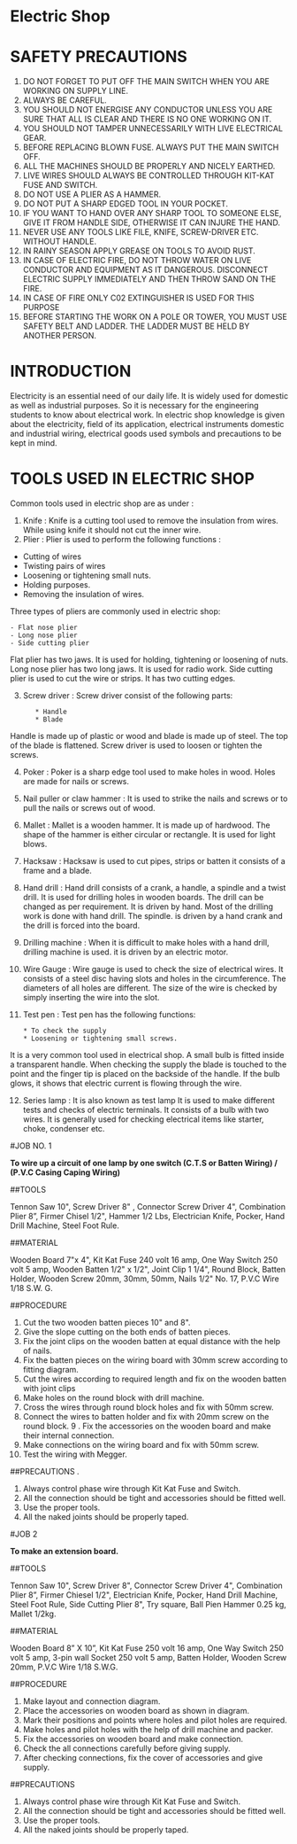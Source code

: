 # Electric Shop

# SAFETY PRECAUTIONS

1. DO NOT FORGET TO PUT OFF THE MAIN SWITCH WHEN YOU ARE WORKING ON SUPPLY LINE. 
1. ALWAYS BE CAREFUL. 
1. YOU SHOULD NOT ENERGISE ANY CONDUCTOR UNLESS YOU ARE SURE THAT ALL IS CLEAR AND THERE IS NO ONE WORKING ON IT. 
1. YOU SHOULD NOT TAMPER UNNECESSARILY WITH LIVE ELECTRICAL GEAR. 
1. BEFORE REPLACING BLOWN FUSE. ALWAYS PUT THE MAIN SWITCH OFF. 
1. ALL THE MACHINES SHOULD BE PROPERLY AND NICELY EARTHED. 
1. LIVE WIRES SHOULD ALWAYS BE CONTROLLED THROUGH KIT-KAT FUSE AND SWITCH. 
1. DO NOT USE A PLIER AS A HAMMER. 
1. DO NOT PUT A SHARP EDGED TOOL IN YOUR POCKET. 
1. IF YOU WANT TO HAND OVER ANY SHARP TOOL TO SOMEONE ELSE, GIVE IT FROM HANDLE SIDE, OTHERWISE IT CAN INJURE THE HAND. 
1. NEVER USE ANY TOOLS LIKE FILE, KNIFE, SCREW-DRIVER ETC. WITHOUT HANDLE. 
1. IN RAINY SEASON APPLY GREASE ON TOOLS TO AVOID RUST.
1. IN CASE OF ELECTRIC FIRE, DO NOT THROW WATER ON LIVE CONDUCTOR AND EQUIPMENT AS IT DANGEROUS. DISCONNECT ELECTRIC SUPPLY IMMEDIATELY AND THEN THROW SAND ON THE FIRE. 
1. IN CASE OF FIRE ONLY C02 EXTINGUISHER IS USED FOR THIS PURPOSE 
1. BEFORE STARTING THE WORK ON A POLE OR TOWER, YOU MUST USE SAFETY BELT AND LADDER. THE LADDER MUST BE HELD BY ANOTHER PERSON. 

# INTRODUCTION 

Electricity is an essential need of our daily life. lt is widely used for domestic as well as industrial purposes. So it is necessary for the engineering students to know about electrical work. In electric shop knowledge is given about the electricity, field of its application, electrical instruments domestic and industrial wiring, electrical goods used symbols and precautions to be kept in mind. 

# TOOLS USED IN ELECTRIC SHOP 

Common tools used in electric shop are as under :  

1. Knife : Knife is a cutting tool used to remove the insulation from wires. While using knife it should not cut the inner wire. 
1. Plier : Plier is used to perform the following functions : 

* Cutting of wires 
* Twisting pairs of wires 
* Loosening or tightening small nuts.
* Holding purposes.
* Removing the insulation of wires. 

Three types of pliers are commonly used in electric shop: 

    - Flat nose plier 
    - Long nose plier 
    - Side cutting plier 

Flat plier has two jaws. It is used for holding, tightening or loosening of nuts. Long nose plier has two long jaws. It is used for radio work. Side cutting plier is used to cut the wire or strips. It has two cutting edges. 

3. Screw driver :  Screw driver consist of the following parts: 

          * Handle 
          * Blade

Handle is made up of plastic or wood and blade is made up of steel. The top of the blade is flattened. Screw driver is used to loosen or tighten the screws. 

4. Poker : Poker is a sharp edge tool used to make holes in wood. Holes are made for nails or screws. 

5. Nail puller or claw hammer : It is used to strike the nails and screws or to pull the nails or screws out of wood.

6. Mallet : Mallet is a wooden hammer. It is made up of hardwood. The shape of the hammer is either circular or rectangle. It is used for light blows. 

7. Hacksaw : Hacksaw is used to cut pipes, strips or batten it consists of a frame and a blade. 

8. Hand drill : Hand drill consists of a crank, a handle, a spindle and a twist drill. It is used for drilling holes in wooden boards. The drill can be changed as per requirement. It is driven by hand. Most of the drilling work is done with hand drill. The spindle. is driven by a hand crank and the drill is forced into the board. 

9. Drilling machine : When it is difficult to make holes with a hand drill, drilling machine is used. it is driven by an electric motor. 

10. Wire Gauge : Wire gauge is used to check the size of electrical wires. It consists of a steel disc having slots and holes in the circumference. The diameters of all holes are different. The size of the wire is checked by simply inserting the wire into the slot. 

11. Test pen : Test pen has the following functions:

        * To check the supply 
        * Loosening or tightening small screws. 

It is a very common tool used in electrical shop. A small bulb is fitted inside a transparent handle. When checking the supply the blade is touched to the point and the finger tip is placed on the backside of the handle. If the bulb glows, it shows that electric current is flowing through the wire. 

12. Series Iamp : It is also known as test lamp It is used to make different tests and checks of electric terminals. It consists of a bulb with two wires. It is generally used for checking electrical items like starter, choke, condenser etc. 

#JOB NO. 1  

**To wire up a circuit of one lamp by one switch (C.T.S or Batten Wiring) / (P.V.C Casing Caping Wiring)**

##TOOLS

Tennon Saw 10", Screw Driver 8" , Connector Screw Driver 4", Combination Plier 8”, Firmer Chisel 1/2", Hammer 1/2 Lbs, Electrician Knife, Pocker, Hand Drill Machine, Steel Foot Rule. 

##MATERIAL 

Wooden Board 7"x 4", Kit Kat Fuse 240 volt 16 amp, One Way Switch 250 volt 5 amp, Wooden Batten 1/2" x 1/2", Joint Clip 1 1/4", Round Block, Batten Holder, Wooden Screw 20mm, 30mm, 50mm, Nails 1/2" No. 17, P.V.C Wire 1/18 S.W. G. 

##PROCEDURE 

1. Cut the two wooden batten pieces 10" and 8". 
2. Give the slope cutting on the both ends of batten pieces. 
3. Fix the joint clips on the wooden batten at equal distance with the help of nails.
4. Fix the batten pieces on the wiring board with 30mm screw according to fitting diagram. 
5. Cut the wires according to required length and fix on the wooden batten with joint clips 
6. Make holes on the round block with drill machine. 
7. Cross the wires through round block holes and fix with 50mm screw. 
8. Connect the wires to batten holder and fix with 20mm screw on the round block. 
9 . Fix the accessories on the wooden board and make their internal connection. 
10. Make connections on the wiring board and fix with 50mm screw. 
11. Test the wiring with Megger. 

##PRECAUTIONS . 

1. Always control phase wire through Kit Kat Fuse and Switch. 
2. All the connection should be tight and accessories should be fitted well. 
3. Use the proper tools. 
4. All the naked joints should be properly taped.

#JOB 2

**To make an extension board.** 

##TOOLS 

Tennon Saw 10", Screw Driver 8", Connector Screw Driver 4", Combination Plier 8”, Firmer Chiesel 1/2", Electrician Knife, Pocker, Hand Drill Machine, Steel Foot Rule, Side Cutting Plier 8", Try square, Ball Pien Hammer 0.25 kg, Mallet 1/2kg. 

##MATERIAL

Wooden Board 8” X 10”, Kit Kat Fuse 250 volt 16 amp, One Way Switch 250 volt 5 amp, 3-pin wall Socket 250 volt 5 amp, Batten Holder, Wooden Screw 20mm, P.V.C Wire 1/18 S.W.G. 

##PROCEDURE

1. Make layout and connection diagram.
2. Place the accessories on wooden board as shown in diagram. 
3. Mark their positions and points where holes and pilot holes are required.
4. Make holes and pilot holes with the help of drill machine and packer. 
5. Fix the accessories on wooden board and make connection. 
6. Check the all connections carefully before giving supply. 
7. After checking connections, fix the cover of accessories and give supply.

##PRECAUTIONS 

1. Always control phase wire through Kit Kat Fuse and Switch. 
2. All the connection should be tight and accessories should be fitted well.
3. Use the proper tools.
4. All the naked joints should be properly taped.
